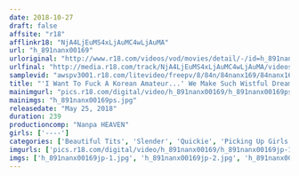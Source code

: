 ```yaml
---
date: 2018-10-27
draft: false
affsite: "r18"
afflinkr18: "NjA4LjEuMS4xLjAuMC4wLjAuMA"
url: "h_891nanx00169"
urloriginal: "http://www.r18.com/videos/vod/movies/detail/-/id=h_891nanx00169"
urlfinal: "http://media.r18.com/track/NjA4LjEuMS4xLjAuMC4wLjAuMA/videos/vod/movies/detail/-/id=h_891nanx00169"
samplevid: "awspv3001.r18.com/litevideo/freepv/8/84n/84nanx169/84nanx169_dmb_w.mp4"
title: "'I Want To Fuck A Korean Amateur...' We Make Such Wistful Dreams Cum True For This Nippon Danshi On A Picking Up Girls Tour Through Korea! 4 Hours"
mainimgurl: "pics.r18.com/digital/video/h_891nanx00169/h_891nanx00169ps.jpg"
mainimgs: "h_891nanx00169ps.jpg"
releasedate: "May 25, 2018"
duration: 239
productioncomp: "Nanpa HEAVEN"
girls: ['----']
categories: ['Beautiful Tits', 'Slender', 'Quickie', 'Picking Up Girls', 'BUKKAKE', 'Over 4 Hours', 'Hi-Def']
imgurls: ['pics.r18.com/digital/video/h_891nanx00169/h_891nanx00169jp-1.jpg', 'pics.r18.com/digital/video/h_891nanx00169/h_891nanx00169jp-2.jpg', 'pics.r18.com/digital/video/h_891nanx00169/h_891nanx00169jp-3.jpg', 'pics.r18.com/digital/video/h_891nanx00169/h_891nanx00169jp-4.jpg', 'pics.r18.com/digital/video/h_891nanx00169/h_891nanx00169jp-5.jpg', 'pics.r18.com/digital/video/h_891nanx00169/h_891nanx00169jp-6.jpg', 'pics.r18.com/digital/video/h_891nanx00169/h_891nanx00169jp-7.jpg', 'pics.r18.com/digital/video/h_891nanx00169/h_891nanx00169jp-8.jpg', 'pics.r18.com/digital/video/h_891nanx00169/h_891nanx00169jp-9.jpg', 'pics.r18.com/digital/video/h_891nanx00169/h_891nanx00169jp-10.jpg', 'pics.r18.com/digital/video/h_891nanx00169/h_891nanx00169jp-11.jpg', 'pics.r18.com/digital/video/h_891nanx00169/h_891nanx00169jp-12.jpg', 'pics.r18.com/digital/video/h_891nanx00169/h_891nanx00169jp-13.jpg', 'pics.r18.com/digital/video/h_891nanx00169/h_891nanx00169jp-14.jpg', 'pics.r18.com/digital/video/h_891nanx00169/h_891nanx00169jp-15.jpg', 'pics.r18.com/digital/video/h_891nanx00169/h_891nanx00169jp-16.jpg', 'pics.r18.com/digital/video/h_891nanx00169/h_891nanx00169jp-17.jpg', 'pics.r18.com/digital/video/h_891nanx00169/h_891nanx00169jp-18.jpg', 'pics.r18.com/digital/video/h_891nanx00169/h_891nanx00169jp-19.jpg', 'pics.r18.com/digital/video/h_891nanx00169/h_891nanx00169jp-20.jpg']
imgs: ['h_891nanx00169jp-1.jpg', 'h_891nanx00169jp-2.jpg', 'h_891nanx00169jp-3.jpg', 'h_891nanx00169jp-4.jpg', 'h_891nanx00169jp-5.jpg', 'h_891nanx00169jp-6.jpg', 'h_891nanx00169jp-7.jpg', 'h_891nanx00169jp-8.jpg', 'h_891nanx00169jp-9.jpg', 'h_891nanx00169jp-10.jpg', 'h_891nanx00169jp-11.jpg', 'h_891nanx00169jp-12.jpg', 'h_891nanx00169jp-13.jpg', 'h_891nanx00169jp-14.jpg', 'h_891nanx00169jp-15.jpg', 'h_891nanx00169jp-16.jpg', 'h_891nanx00169jp-17.jpg', 'h_891nanx00169jp-18.jpg', 'h_891nanx00169jp-19.jpg', 'h_891nanx00169jp-20.jpg']
---
```

